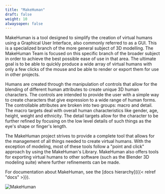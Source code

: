 ```yaml
---
title: "MakeHuman"
draft: false
weight: 10
alwaysopen: false
---
```


MakeHuman is a tool designed to simplify the creation of virtual humans using a Graphical User Interface, also commonly referred to as a GUI.
This is a specialized branch of the more general subject of 3D modelling. The MakeHuman Team is focused on this specific branch of the broader 
subject in order to achieve the best possible ease of use in that area. The ultimate goal is to be able to quickly produce a wide array of virtual 
humans with only a few clicks of the mouse and be able to render or export them for use in other projects.

Humans are created through the manipulation of controls that allow for the blending of different human attributes to create unique 3D human characters. 
The controls are intended to provide the user with a simple way to create characters that give expression to a wide range of human forms. 
The controllable attributes are broken into two groups: macro and detail. The macro targets deal with overall human characteristics like gender, 
age, height, weight and ethnicity. The detail targets allow for the character to be further refined by focusing on the low level details of such things 
as the eye's shape or finger's length.

The MakeHuman project strives to provide a complete tool that allows for the management of all things needed to create virtual humans. 
With the exception of modeling, most of these tools follow a "point and click" approach by using the MakeHuman's Library.
MakeHuman also offers tools for exporting virtual humans to other software (such as the Blender 3D modeling suite) where further refinements can be made.

For documentation about MakeHuman, see the [docs hierarchy]({{< relref "docs" >}}).

![MakeHuman](makehuman/makehuman.png)

